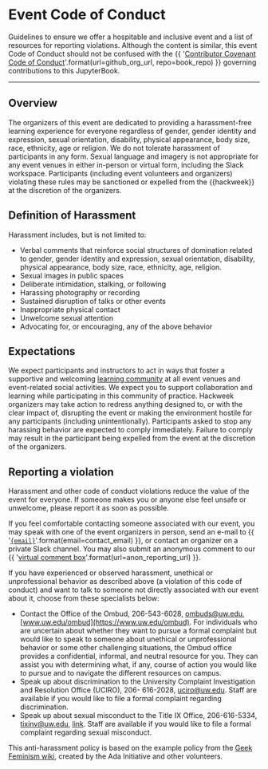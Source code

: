 # Event Code of Conduct

Guidelines to ensure we offer a hospitable and inclusive event and a list of resources for reporting violations. Although the content is similar, this event Code of Conduct should not be confused with the {{ '[Contributor Covenant Code of Conduct]({url}/{repo}/blob/main/CODE_OF_CONDUCT.md)'.format(url=github_org_url, repo=book_repo) }}  governing contributions to this JupyterBook.


---

## Overview

The organizers of this event are dedicated to providing a harassment-free learning experience for everyone regardless of gender, gender identity and expression, sexual orientation, disability, physical appearance, body size, race, ethnicity, age or religion.
We do not tolerate harassment of participants in any form. Sexual language and imagery is not appropriate for any event venues in either in-person or virtual form, including the Slack workspace. Participants (including event volunteers and organizers) violating these rules may be sanctioned or expelled from the {{hackweek}} at the discretion of the organizers.

## Definition of Harassment

Harassment includes, but is not limited to:

* Verbal comments that reinforce social structures of domination related to gender, gender identity and expression, sexual orientation, disability, physical appearance, body size, race, ethnicity, age, religion.
* Sexual images in public spaces
* Deliberate intimidation, stalking, or following
* Harassing photography or recording
* Sustained disruption of talks or other events
* Inappropriate physical contact
* Unwelcome sexual attention
* Advocating for, or encouraging, any of the above behavior

## Expectations

We expect participants and instructors to act in ways that foster a supportive and welcoming [learning community](mission) at all event venues and event-related social activities. We expect you to support collaboration and learning while participating in this community of practice. Hackweek organizers may take action to redress anything designed to, or with the clear impact of, disrupting the event or making the environment hostile for any participants (including unintentionally). Participants asked to stop any harassing behavior are expected to comply immediately. Failure to comply may result in the participant being expelled from the event at the discretion of the organizers.

## Reporting a violation
Harassment and other code of conduct violations reduce the value of the event for everyone. If someone makes you or anyone else feel unsafe or unwelcome, please report it as soon as possible.

If you feel comfortable contacting someone associated with our event, you may speak with one of the event organizers in person, send an e-mail to {{ '[`{email}`](mailto:{email})'.format(email=contact_email) }}, or contact an organizer on a private Slack channel. You may also submit an anonymous comment to our {{ '[virtual comment box]({url})'.format(url=anon_reporting_url) }}.

If you have experienced or observed harassment, unethical or unprofessional behavior as described above (a violation of this code of conduct) and want to talk to someone not directly associated with our event about it, choose from these specialists below:

* Contact the Office of the Ombud, 206-543-6028, ombuds@uw.edu, [www.uw.edu/ombud](https://www.uw.edu/ombud). For individuals who are uncertain about whether they want to pursue a formal complaint but would like to speak to someone about unethical or unprofessional behavior or some other challenging situations, the Ombud office provides a confidential, informal, and neutral resource for you. They can assist you with determining what, if any, course of action you would like to pursue and to navigate the different resources on campus.
* Speak up about discrimination to the University Complaint Investigation and Resolution Office (UCIRO), 206- 616-2028, uciro@uw.edu. Staff are available if you would like to file a formal complaint regarding discrimination.
* Speak up about sexual misconduct to the Title IX Office, 206-616-5334, tixinv@uw.edu, [link](https://www.washington.edu/compliance/tixio/). Staff are available if you would like to file a formal complaint regarding sexual misconduct.


This anti-harassment policy is based on the example policy from the [Geek Feminism wiki](https://geekfeminism.fandom.com/wiki/Geek_Feminism_Wiki), created by the Ada Initiative and other volunteers.
